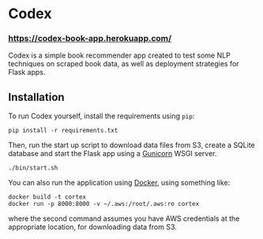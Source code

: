 # Codex

### https://codex-book-app.herokuapp.com/

Codex is a simple book recommender app created to test some NLP techniques on scraped book data, as well as deployment strategies for Flask apps.

## Installation

To run Codex yourself, install the requirements using `pip`:

```
pip install -r requirements.txt
```

Then, run the start up script to download data files from S3, create a SQLite database and start the Flask app using a [Gunicorn](https://gunicorn.org/) WSGI server.

```
./bin/start.sh
```

You can also run the application using [Docker](https://docs.docker.com/get-docker/), using something like:

```
docker build -t cortex
docker run -p 8000:8000 -v ~/.aws:/root/.aws:ro cortex
```

where the second command assumes you have AWS credentials at the appropriate location, for downloading data from S3.

